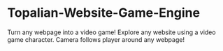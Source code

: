 # Topalian-Website-Game-Engine
Turn any webpage into a video game! Explore any website using a video game character. Camera follows player around any webpage!
